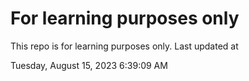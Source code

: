 # For learning purposes only
This repo is for learning purposes only.
Last updated at

Tuesday, August 15, 2023 6:39:09 AM

